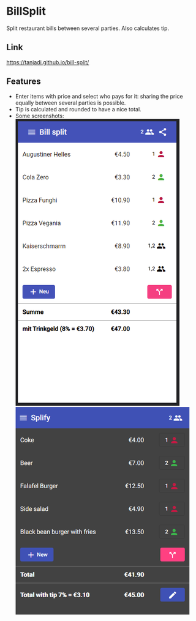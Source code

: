 # BillSplit

Split restaurant bills between several parties. Also calculates tip.

## Link
https://tanjadi.github.io/bill-split/

## Features

- Enter items with price and select who pays for it: sharing the price equally between several parties is possible.
- Tip is calculated and rounded to have a nice total.
- Some screenshots:
  ![Bill-Split-1](docs/Bill-Split-1.PNG)
  ![Bill-Split-2](docs/Bill-Split-2.PNG)
